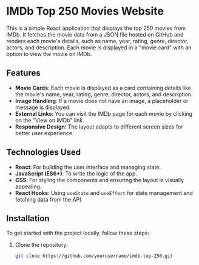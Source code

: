 # IMDb Top 250 Movies Website

This is a simple React application that displays the top 250 movies from IMDb. It fetches the movie data from a JSON file hosted on GitHub and renders each movie's details, such as name, year, rating, genre, director, actors, and description. Each movie is displayed in a "movie card" with an option to view the movie on IMDb.

## Features

- **Movie Cards**: Each movie is displayed as a card containing details like the movie's name, year, rating, genre, director, actors, and description.
- **Image Handling**: If a movie does not have an image, a placeholder or message is displayed.
- **External Links**: You can visit the IMDb page for each movie by clicking on the "View on IMDb" link.
- **Responsive Design**: The layout adapts to different screen sizes for better user experience.

## Technologies Used

- **React**: For building the user interface and managing state.
- **JavaScript (ES6+)**: To write the logic of the app.
- **CSS**: For styling the components and ensuring the layout is visually appealing.
- **React Hooks**: Using `useState` and `useEffect` for state management and fetching data from the API.

## Installation

To get started with the project locally, follow these steps:

1. Clone the repository:
   ```bash
   git clone https://github.com/yourusername/imdb-top-250.git
